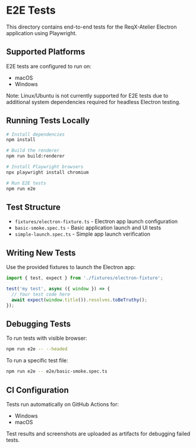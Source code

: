 # E2E Tests

This directory contains end-to-end tests for the ReqX-Atelier Electron application using Playwright.

## Supported Platforms

E2E tests are configured to run on:

- macOS
- Windows

Note: Linux/Ubuntu is not currently supported for E2E tests due to additional system dependencies required for headless Electron testing.

## Running Tests Locally

```bash
# Install dependencies
npm install

# Build the renderer
npm run build:renderer

# Install Playwright browsers
npx playwright install chromium

# Run E2E tests
npm run e2e
```

## Test Structure

- `fixtures/electron-fixture.ts` - Electron app launch configuration
- `basic-smoke.spec.ts` - Basic application launch and UI tests
- `simple-launch.spec.ts` - Simple app launch verification

## Writing New Tests

Use the provided fixtures to launch the Electron app:

```typescript
import { test, expect } from './fixtures/electron-fixture';

test('my test', async ({ window }) => {
  // Your test code here
  await expect(window.title()).resolves.toBeTruthy();
});
```

## Debugging Tests

To run tests with visible browser:

```bash
npm run e2e -- --headed
```

To run a specific test file:

```bash
npm run e2e -- e2e/basic-smoke.spec.ts
```

## CI Configuration

Tests run automatically on GitHub Actions for:

- Windows
- macOS

Test results and screenshots are uploaded as artifacts for debugging failed tests.
